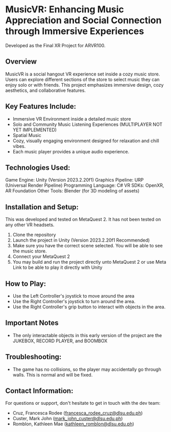 # MusicVR: Enhancing Music Appreciation and Social Connection through Immersive Experiences

Developed as the Final XR Project for ARVR100.
## Overview
MusicVR is a social hangout VR experience set inside a cozy music store. Users can explore different sections of the store to select music they can enjoy solo or with friends. This project emphasizes immersive design, cozy aesthetics, and collaborative features.

## Key Features Include:
- Immersive VR Environment inside a detailed music store
- Solo and Community Music Listening Experiences (MULTIPLAYER NOT YET IMPLEMENTED)
- Spatial Music
- Cozy, visually engaging environment designed for relaxation and chill vibes.
- Each music player provides a unique audio experience.

## Technologies Used:
Game Engine: Unity (Version 2023.2.20f1)
Graphics Pipeline: URP (Universal Render Pipeline)
Programming Language: C#
VR SDKs: OpenXR, AR Foundation
Other Tools: Blender (for 3D modeling of assets)

## Installation and Setup:
This was developed and tested on MetaQuest 2. It has not been tested on any other VR headsets.
1. Clone the repository
2. Launch the project in Unity (Version 2023.2.20f1 Recommended)
3. Make sure you have the correct scene selected. You will be able to see the music store.
4. Connect your MetaQuest 2
5. You may build and run the project directly unto MetaQuest 2 or use Meta Link to be able to play it directly with Unity

## How to Play:
- Use the Left Controller's joystick to move around the area
- Use the Right Controller's joystick to turn around the area.
- Use the Right Controller's grip button to interact with objects in the area.

## Important Notes
- The only interactable objects in this early version of the project are the JUKEBOX, RECORD PLAYER, and BOOMBOX

## Troubleshooting:
- The game has no collisions, so the player may accidentally go through walls. This is normal and will be fixed.

## Contact Information:
For questions or support, don't hesitate to get in touch with the dev team:
- Cruz, Francesca Rodee (francesca_rodee_cruz@dlsu.edu.ph)
- Custer, Mark John (mark_john_custer@dlsu.edu.ph)
- Romblon, Kathleen Mae (kathleen_romblon@dlsu.edu.ph)
 
